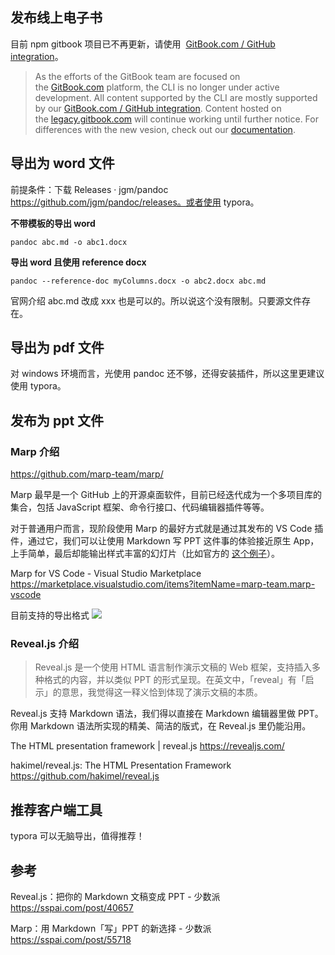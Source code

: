 ## 发布线上电子书

目前 npm gitbook 项目已不再更新，请使用  [GitBook.com / GitHub integration](https://docs.gitbook.com/integrations/github)。

> As the efforts of the GitBook team are focused on the [GitBook.com](https://www.gitbook.com/) platform, the CLI is no longer under active development.
All content supported by the CLI are mostly supported by our [GitBook.com / GitHub integration](https://docs.gitbook.com/integrations/github).
Content hosted on the [legacy.gitbook.com](https://legacy.gitbook.com/) will continue working until further notice. For differences with the new vesion, check out our [documentation](https://docs.gitbook.com/v2-changes/important-differences).

## 导出为 word 文件

前提条件：下载 Releases · jgm/pandoc https://github.com/jgm/pandoc/releases。或者使用 typora。

**不带模板的导出 word**
```
pandoc abc.md -o abc1.docx
```

**导出 word 且使用 reference docx**
```
pandoc --reference-doc myColumns.docx -o abc2.docx abc.md
```
官网介绍 abc.md 改成 xxx 也是可以的。所以说这个没有限制。只要源文件存在。

## 导出为 pdf 文件

对 windows 环境而言，光使用 pandoc 还不够，还得安装插件，所以这里更建议使用 typora。

## 发布为 ppt 文件

### Marp 介绍

https://github.com/marp-team/marp/

Marp 最早是一个 GitHub 上的开源桌面软件，目前已经迭代成为一个多项目库的集合，包括 JavaScript 框架、命令行接口、代码编辑器插件等等。

对于普通用户而言，现阶段使用 Marp 的最好方式就是通过其发布的 VS Code 插件，通过它，我们可以让使用 Markdown 写 PPT 这件事的体验接近原生 App，上手简单，最后却能输出样式丰富的幻灯片（比如官方的 [这个例子](https://yhatt-marp-cli-example.netlify.com/#1)）。

Marp for VS Code - Visual Studio Marketplace
https://marketplace.visualstudio.com/items?itemName=marp-team.marp-vscode

目前支持的导出格式
![](https://upload-images.jianshu.io/upload_images/1662509-cbca5f2d9bb40d76.png?imageMogr2/auto-orient/strip%7CimageView2/2/w/1240)

### Reveal.js 介绍

> Reveal.js 是一个使用 HTML 语言制作演示文稿的 Web 框架，支持插入多种格式的内容，并以类似 PPT 的形式呈现。在英文中，「reveal」有「启示」的意思，我觉得这一释义恰到体现了演示文稿的本质。

Reveal.js 支持 Markdown 语法，我们得以直接在 Markdown 编辑器里做 PPT。你用 Markdown 语法所实现的精美、简洁的版式，在 Reveal.js 里仍能沿用。

The HTML presentation framework | reveal.js
https://revealjs.com/

hakimel/reveal.js: The HTML Presentation Framework
https://github.com/hakimel/reveal.js

## 推荐客户端工具

typora 可以无脑导出，值得推荐！

## 参考

Reveal.js：把你的 Markdown 文稿变成 PPT - 少数派
https://sspai.com/post/40657

Marp：用 Markdown「写」PPT 的新选择 - 少数派
https://sspai.com/post/55718
